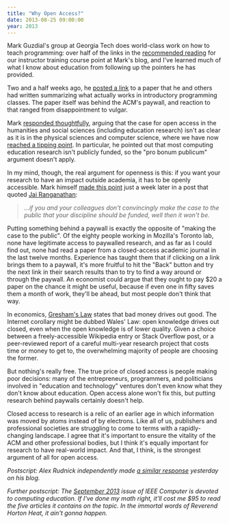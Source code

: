```yaml
---
title: "Why Open Access?"
date: 2013-08-25 09:00:00
year: 2013
---
```

<p>
  Mark Guzdial's group at Georgia Tech does world-class work on how to teach programming:
  over half of the links in the
  <a href="http://teaching.software-carpentry.org/links/">recommended reading</a>
  for our instructor training course
  point at Mark's blog,
  and I've learned much of what I know about education
  from following up the pointers he has provided.
</p>
<p>
  Two and a half weeks ago,
  he <a href="http://computinged.wordpress.com/2013/08/05/success-in-introductory-programming-what-works/">posted a link</a>
  to a paper that he and others had written
  summarizing what actually works in introductory programming classes.
  The paper itself was behind the ACM's paywall,
  and reaction to that ranged from disappointment to vulgar.
</p>
<p>
  Mark <a href="http://computinged.wordpress.com/2013/08/08/acm-paywall-and-education-research/">responded thoughtfully</a>,
  arguing that the case for open access
  in the humanities and social sciences (including education research)
  isn't as clear as it is in the physical sciences and computer science,
  where we have now <a href="http://www.universityworldnews.com/article.php?story=20130823125333764">reached a tipping point</a>.
  In particular,
  he pointed out that most computing education research isn't publicly funded,
  so the "pro bonum publicum" argument doesn't apply.
</p>
<p>
  In my mind,
  though,
  the real argument for openness is this:
  if you want your research to have an impact outside academia,
  it has to be openly accessible.
  Mark himself
  <a href="http://computinged.wordpress.com/2013/08/16/computer-scientists-do-outreach-or-your-science-dies/">made this point</a>
  just a week later
  in a post that quoted
  <a href="http://blogs.scientificamerican.com/guest-blog/2013/06/04/scientists-do-outreach-or-your-science-dies/">Jai Ranganathan</a>:
</p>
<blockquote>
  <em>
    ...if you and your colleagues don't convincingly make the case to the public
    that your discipline should be funded,
    well then it won't be.
  </em>
</blockquote>
<p>
  Putting something behind a paywall is exactly the opposite of
  "making the case to the public".
  Of the eighty people working in Mozilla's Toronto lab,
  none have legitimate access to paywalled research,
  and as far as I could find out,
  none had read a paper from a closed-access academic journal in the last twelve months.
  Experience has taught them that if clicking on a link brings them to a paywall,
  it's more fruitful to hit the "Back" button
  and try the next link in their search results
  than to try to find a way around or through the paywall.
  An economist could argue that they ought to pay $20 a paper on the chance it might be useful,
  because if even one in fifty saves them a month of work,
  they'll be ahead,
  but most people don't think that way.
</p>
<p>
  In economics,
  <a href="http://en.wikipedia.org/wiki/Gresham%27s_law">Gresham's Law</a> states that bad money drives out good.
  The Internet corollary might be dubbed Wales' Law:
  open knowledge drives out closed,
  even when the open knowledge is of lower quality.
  Given a choice between
  a freely-accessible Wikipedia entry or Stack Overflow post,
  or a peer-reviewed report of a careful multi-year research project that costs time or money to get to,
  the overwhelming majority of people are choosing the former.
</p>
<p>
  But nothing's really free.
  The true price of closed access is people making poor decisions:
  many of the entrepreneurs, programmers, and politicians
  involved in "education and technology" ventures
  don't even know what they don't know about education.
  Open access alone won't fix this,
  but putting research behind paywalls certainly doesn't help.
</p>
<p>
  Closed access to research is a relic of an earlier age
  in which information was moved by atoms instead of by electrons.
  Like all of us,
  publishers and professional societies are struggling to come to terms with
  a rapidly-changing landscape.
  I agree that it's important to ensure the vitality of the ACM and other professional bodies,
  but I think it's equally important for research to have real-world impact.
  And that,
  I think,
  is the strongest argument of all for open access.
</p>
<p>
  <em>
    Postscript: Alex Rudnick independently made
    <a href="http://penguinparens.blogspot.ca/2013/08/computing-education-and-acm-paywall.html">a similar response</a>
    yesterday on his blog.
  </em>
</p>
<p>
  <em>
    Further postscript:
    The <a href="http://www.computer.org/csdl/mags/co/2013/09/index.html">September 2013</a> issue
    of <cite>IEEE Computer</cite> is devoted to computing education.
    If I've done my math right,
    it'll cost me $95 to read the five articles it contains on the topic.
    In the immortal words of Reverend Horton Heat,
    it ain't gonna happen.
  </em>
</p>

